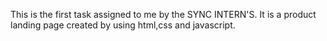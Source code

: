 This is the first task assigned to me by the SYNC INTERN'S.
It is a product landing page created by using html,css and javascript.